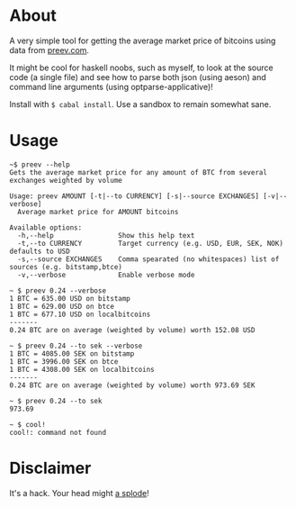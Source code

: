 About
=====
A very simple tool for getting the average market price of bitcoins using data
from [preev.com](http://preev.com/).

It might be cool for haskell noobs, such as myself, to look at the source code
(a single file) and see how to parse both json (using aeson) and command line
arguments (using optparse-applicative)!

Install with <code>$ cabal install</code>. Use a sandbox to remain somewhat
sane.

Usage
=====
```
~$ preev --help
Gets the average market price for any amount of BTC from several exchanges weighted by volume

Usage: preev AMOUNT [-t|--to CURRENCY] [-s|--source EXCHANGES] [-v|--verbose]
  Average market price for AMOUNT bitcoins

Available options:
  -h,--help                Show this help text
  -t,--to CURRENCY         Target currency (e.g. USD, EUR, SEK, NOK) defaults to USD
  -s,--source EXCHANGES    Comma spearated (no whitespaces) list of sources (e.g. bitstamp,btce)
  -v,--verbose             Enable verbose mode

~ $ preev 0.24 --verbose
1 BTC = 635.00 USD on bitstamp
1 BTC = 629.00 USD on btce
1 BTC = 677.10 USD on localbitcoins
-------
0.24 BTC are on average (weighted by volume) worth 152.08 USD

~ $ preev 0.24 --to sek --verbose
1 BTC = 4085.00 SEK on bitstamp
1 BTC = 3996.00 SEK on btce
1 BTC = 4308.00 SEK on localbitcoins
-------
0.24 BTC are on average (weighted by volume) worth 973.69 SEK

~ $ preev 0.24 --to sek
973.69

~ $ cool!
cool!: command not found
```

Disclaimer
==========
It's a hack. Your head might [a splode](http://www.homestarrunner.com/sbemail94.html)!